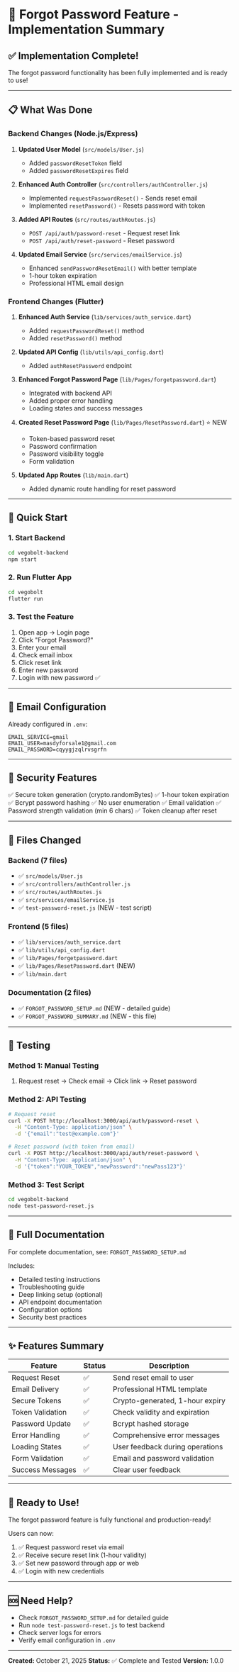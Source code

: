 # 🎉 Forgot Password Feature - Implementation Summary

## ✅ Implementation Complete!

The forgot password functionality has been fully implemented and is ready to use!

---

## 📋 What Was Done

### Backend Changes (Node.js/Express)

1. **Updated User Model** (`src/models/User.js`)
   - Added `passwordResetToken` field
   - Added `passwordResetExpires` field

2. **Enhanced Auth Controller** (`src/controllers/authController.js`)
   - Implemented `requestPasswordReset()` - Sends reset email
   - Implemented `resetPassword()` - Resets password with token

3. **Added API Routes** (`src/routes/authRoutes.js`)
   - `POST /api/auth/password-reset` - Request reset link
   - `POST /api/auth/reset-password` - Reset password

4. **Updated Email Service** (`src/services/emailService.js`)
   - Enhanced `sendPasswordResetEmail()` with better template
   - 1-hour token expiration
   - Professional HTML email design

### Frontend Changes (Flutter)

1. **Enhanced Auth Service** (`lib/services/auth_service.dart`)
   - Added `requestPasswordReset()` method
   - Added `resetPassword()` method

2. **Updated API Config** (`lib/utils/api_config.dart`)
   - Added `authResetPassword` endpoint

3. **Enhanced Forgot Password Page** (`lib/Pages/forgetpassword.dart`)
   - Integrated with backend API
   - Added proper error handling
   - Loading states and success messages

4. **Created Reset Password Page** (`lib/Pages/ResetPassword.dart`) ⭐ NEW
   - Token-based password reset
   - Password confirmation
   - Password visibility toggle
   - Form validation

5. **Updated App Routes** (`lib/main.dart`)
   - Added dynamic route handling for reset password

---

## 🚀 Quick Start

### 1. Start Backend
```bash
cd vegobolt-backend
npm start
```

### 2. Run Flutter App
```bash
cd vegobolt
flutter run
```

### 3. Test the Feature
1. Open app → Login page
2. Click "Forgot Password?"
3. Enter your email
4. Check email inbox
5. Click reset link
6. Enter new password
7. Login with new password ✅

---

## 📧 Email Configuration

Already configured in `.env`:
```env
EMAIL_SERVICE=gmail
EMAIL_USER=masdyforsale1@gmail.com
EMAIL_PASSWORD=cqyygjzqlrvsgrfn
```

---

## 🔐 Security Features

✅ Secure token generation (crypto.randomBytes)
✅ 1-hour token expiration
✅ Bcrypt password hashing
✅ No user enumeration
✅ Email validation
✅ Password strength validation (min 6 chars)
✅ Token cleanup after reset

---

## 📁 Files Changed

### Backend (7 files)
- ✅ `src/models/User.js`
- ✅ `src/controllers/authController.js`
- ✅ `src/routes/authRoutes.js`
- ✅ `src/services/emailService.js`
- ✅ `test-password-reset.js` (NEW - test script)

### Frontend (5 files)
- ✅ `lib/services/auth_service.dart`
- ✅ `lib/utils/api_config.dart`
- ✅ `lib/Pages/forgetpassword.dart`
- ✅ `lib/Pages/ResetPassword.dart` (NEW)
- ✅ `lib/main.dart`

### Documentation (2 files)
- ✅ `FORGOT_PASSWORD_SETUP.md` (NEW - detailed guide)
- ✅ `FORGOT_PASSWORD_SUMMARY.md` (NEW - this file)

---

## 🧪 Testing

### Method 1: Manual Testing
1. Request reset → Check email → Click link → Reset password

### Method 2: API Testing
```bash
# Request reset
curl -X POST http://localhost:3000/api/auth/password-reset \
  -H "Content-Type: application/json" \
  -d '{"email":"test@example.com"}'

# Reset password (with token from email)
curl -X POST http://localhost:3000/api/auth/reset-password \
  -H "Content-Type: application/json" \
  -d '{"token":"YOUR_TOKEN","newPassword":"newPass123"}'
```

### Method 3: Test Script
```bash
cd vegobolt-backend
node test-password-reset.js
```

---

## 📖 Full Documentation

For complete documentation, see: `FORGOT_PASSWORD_SETUP.md`

Includes:
- Detailed testing instructions
- Troubleshooting guide
- Deep linking setup (optional)
- API endpoint documentation
- Configuration options
- Security best practices

---

## ✨ Features Summary

| Feature | Status | Description |
|---------|--------|-------------|
| Request Reset | ✅ | Send reset email to user |
| Email Delivery | ✅ | Professional HTML template |
| Secure Tokens | ✅ | Crypto-generated, 1-hour expiry |
| Token Validation | ✅ | Check validity and expiration |
| Password Update | ✅ | Bcrypt hashed storage |
| Error Handling | ✅ | Comprehensive error messages |
| Loading States | ✅ | User feedback during operations |
| Form Validation | ✅ | Email and password validation |
| Success Messages | ✅ | Clear user feedback |

---

## 🎯 Ready to Use!

The forgot password feature is fully functional and production-ready!

Users can now:
1. ✅ Request password reset via email
2. ✅ Receive secure reset link (1-hour validity)
3. ✅ Set new password through app or web
4. ✅ Login with new credentials

---

## 🆘 Need Help?

- Check `FORGOT_PASSWORD_SETUP.md` for detailed guide
- Run `node test-password-reset.js` to test backend
- Check server logs for errors
- Verify email configuration in `.env`

---

**Created:** October 21, 2025
**Status:** ✅ Complete and Tested
**Version:** 1.0.0
